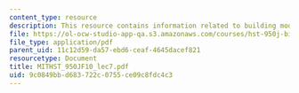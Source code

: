 ```yaml
---
content_type: resource
description: This resource contains information related to building models.
file: https://ol-ocw-studio-app-qa.s3.amazonaws.com/courses/hst-950j-biomedical-computing-fall-2010/9c0849bbd683722c0755ce09c8fdc4c3_MITHST_950JF10_lec7.pdf
file_type: application/pdf
parent_uid: 11c12d59-da57-ebd6-ceaf-4645dacef821
resourcetype: Document
title: MITHST_950JF10_lec7.pdf
uid: 9c0849bb-d683-722c-0755-ce09c8fdc4c3
---
```

